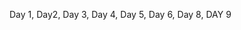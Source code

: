 
<!-- <img src="github-metrics.svg" alt="Snake logo"> -->

Day 1, Day2, Day 3, Day 4, Day 5, Day 6, Day 8, DAY 9
